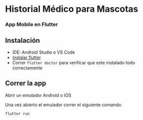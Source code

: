 # Historial Médico para Mascotas
### App Mobile en Flutter

## Instalación

- IDE: Android Studio o VS Code
- [Instalar flutter](https://docs.flutter.dev/get-started/install)
- Correr `flutter doctor` para verificar que este instalado todo correctamente

## Correr la app

Abrir un emulador Android o IOS

Una vez abierto el emulador correr el siguiente comando:

`flutter run`

